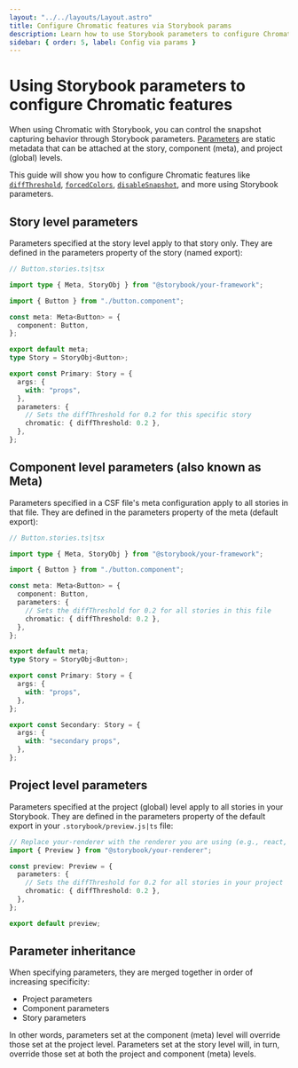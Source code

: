 ```yaml
---
layout: "../../layouts/Layout.astro"
title: Configure Chromatic features via Storybook params
description: Learn how to use Storybook parameters to configure Chromatic features at the project, component, and story level
sidebar: { order: 5, label: Config via params }
---
```


# Using Storybook parameters to configure Chromatic features

When using Chromatic with Storybook, you can control the snapshot capturing behavior through Storybook parameters. [Parameters](https://storybook.js.org/docs/api/parameters#story-parameters) are static metadata that can be attached at the story, component (meta), and project (global) levels.

This guide will show you how to configure Chromatic features like [`diffThreshold`](/docs/threshold), [`forcedColors`](/docs/media-features), [`disableSnapshot`](/docs/ignoring-elements), and more using Storybook parameters.

## Story level parameters

Parameters specified at the story level apply to that story only. They are defined in the parameters property of the story (named export):

```ts
// Button.stories.ts|tsx

import type { Meta, StoryObj } from "@storybook/your-framework";

import { Button } from "./button.component";

const meta: Meta<Button> = {
  component: Button,
};

export default meta;
type Story = StoryObj<Button>;

export const Primary: Story = {
  args: {
    with: "props",
  },
  parameters: {
    // Sets the diffThreshold for 0.2 for this specific story
    chromatic: { diffThreshold: 0.2 },
  },
};
```

## Component level parameters (also known as Meta)

Parameters specified in a CSF file's meta configuration apply to all stories in that file. They are defined in the parameters property of the meta (default export):

```ts
// Button.stories.ts|tsx

import type { Meta, StoryObj } from "@storybook/your-framework";

import { Button } from "./button.component";

const meta: Meta<Button> = {
  component: Button,
  parameters: {
    // Sets the diffThreshold for 0.2 for all stories in this file
    chromatic: { diffThreshold: 0.2 },
  },
};

export default meta;
type Story = StoryObj<Button>;

export const Primary: Story = {
  args: {
    with: "props",
  },
};

export const Secondary: Story = {
  args: {
    with: "secondary props",
  },
};
```

## Project level parameters

Parameters specified at the project (global) level apply to all stories in your Storybook. They are defined in the parameters property of the default export in your `.storybook/preview.js|ts` file:

```ts
// Replace your-renderer with the renderer you are using (e.g., react, vue3)
import { Preview } from "@storybook/your-renderer";

const preview: Preview = {
  parameters: {
    // Sets the diffThreshold for 0.2 for all stories in your project
    chromatic: { diffThreshold: 0.2 },
  },
};

export default preview;
```

## Parameter inheritance

When specifying parameters, they are merged together in order of increasing specificity:

- Project parameters
- Component parameters
- Story parameters

In other words, parameters set at the component (meta) level will override those set at the project level. Parameters set at the story level will, in turn, override those set at both the project and component (meta) levels.
